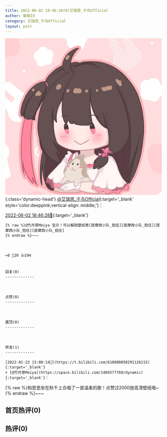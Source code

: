 ```yaml
---
title: 2022-06-02 18:46:28(0)艾瑞思_千鸟Official
author: 御坂IO
category: 艾瑞思_千鸟Official
layout: post
---
```


![img](/images/7e08840c56f251de28bdf766b647bd5fe9a5d50a.jpg){:class='dynamic-head'}
[@艾瑞思_千鸟Official](https://space.bilibili.com/1090010845/dynamic){:target='_blank' style='color:deeppink;vertical-align: middle;'}：

[2022-06-02 18:46:28🔗](https://t.bilibili.com/667130346637099040){:target='_blank'}

~~~
{% raw %}@竹月芽Meiya 宝贝！可以解锁壁纸惹[提摩西小队_抱住][提摩西小队_抱住][提摩西小队_抱住][提摩西小队_抱住]
{% endraw %}~~~



↪️0 💬20 👍194


回复(0)
-------------



点赞(0)
-------------



置顶(0)
-------------



转发(1)
-------------

[2022-01-23 13:00:14🔗](https://t.bilibili.com/618800050291126115){:target='_blank'}
+ [@竹月芽Meiya](https://space.bilibili.com/1489377760/dynamic){:target='_blank'}：
~~~
{% raw %}和思思坐在秋千上合唱了一首温柔的歌！点赞过2000放高清壁纸哦~
{% endraw %}~~~






首页热评(0)
-------------



热评(0)
-------------



